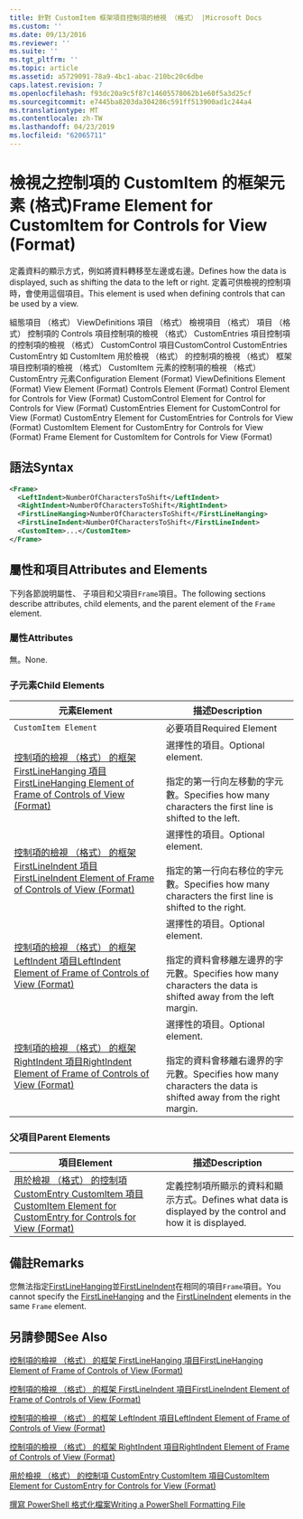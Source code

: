```yaml
---
title: 針對 CustomItem 框架項目控制項的檢視 （格式） |Microsoft Docs
ms.custom: ''
ms.date: 09/13/2016
ms.reviewer: ''
ms.suite: ''
ms.tgt_pltfrm: ''
ms.topic: article
ms.assetid: a5729091-78a9-4bc1-abac-210bc20c6dbe
caps.latest.revision: 7
ms.openlocfilehash: f93dc20a9c5f87c14605578062b1e60f5a3d25cf
ms.sourcegitcommit: e7445ba8203da304286c591ff513900ad1c244a4
ms.translationtype: MT
ms.contentlocale: zh-TW
ms.lasthandoff: 04/23/2019
ms.locfileid: "62065711"
---
```

# <a name="frame-element-for-customitem-for-controls-for-view-format"></a><span data-ttu-id="bd5d0-102">檢視之控制項的 CustomItem 的框架元素 (格式)</span><span class="sxs-lookup"><span data-stu-id="bd5d0-102">Frame Element for CustomItem for Controls for View (Format)</span></span>

<span data-ttu-id="bd5d0-103">定義資料的顯示方式，例如將資料轉移至左邊或右邊。</span><span class="sxs-lookup"><span data-stu-id="bd5d0-103">Defines how the data is displayed, such as shifting the data to the left or right.</span></span> <span data-ttu-id="bd5d0-104">定義可供檢視的控制項時，會使用這個項目。</span><span class="sxs-lookup"><span data-stu-id="bd5d0-104">This element is used when defining controls that can be used by a view.</span></span>

<span data-ttu-id="bd5d0-105">組態項目 （格式） ViewDefinitions 項目 （格式） 檢視項目 （格式） 項目 （格式） 控制項的 Controls 項目控制項的檢視 （格式） CustomEntries 項目控制項的控制項的檢視 （格式） CustomControl 項目CustomControl CustomEntries CustomEntry 如 CustomItem 用於檢視 （格式） 的控制項的檢視 （格式） 框架項目控制項的檢視 （格式） CustomItem 元素的控制項的檢視 （格式） CustomEntry 元素</span><span class="sxs-lookup"><span data-stu-id="bd5d0-105">Configuration Element (Format) ViewDefinitions Element (Format) View Element (Format) Controls Element (Format) Control Element for Controls for View (Format) CustomControl Element for Control for Controls for View (Format) CustomEntries Element for CustomControl for View (Format) CustomEntry Element for CustomEntries for Controls for View (Format) CustomItem Element for CustomEntry for Controls for View (Format) Frame Element for CustomItem for Controls for View (Format)</span></span>

## <a name="syntax"></a><span data-ttu-id="bd5d0-106">語法</span><span class="sxs-lookup"><span data-stu-id="bd5d0-106">Syntax</span></span>

```xml
<Frame>
  <LeftIndent>NumberOfCharactersToShift</LeftIndent>
  <RightIndent>NumberOfCharactersToShift</RightIndent>
  <FirstLineHanging>NumberOfCharactersToShift</FirstLineHanging>
  <FirstLineIndent>NumberOfCharactersToShift</FirstLineIndent>
  <CustomItem>...</CustomItem>
</Frame>
```

## <a name="attributes-and-elements"></a><span data-ttu-id="bd5d0-107">屬性和項目</span><span class="sxs-lookup"><span data-stu-id="bd5d0-107">Attributes and Elements</span></span>

<span data-ttu-id="bd5d0-108">下列各節說明屬性、 子項目和父項目`Frame`項目。</span><span class="sxs-lookup"><span data-stu-id="bd5d0-108">The following sections describe attributes, child elements, and the parent element of the `Frame` element.</span></span>

### <a name="attributes"></a><span data-ttu-id="bd5d0-109">屬性</span><span class="sxs-lookup"><span data-stu-id="bd5d0-109">Attributes</span></span>

<span data-ttu-id="bd5d0-110">無。</span><span class="sxs-lookup"><span data-stu-id="bd5d0-110">None.</span></span>

### <a name="child-elements"></a><span data-ttu-id="bd5d0-111">子元素</span><span class="sxs-lookup"><span data-stu-id="bd5d0-111">Child Elements</span></span>

|<span data-ttu-id="bd5d0-112">元素</span><span class="sxs-lookup"><span data-stu-id="bd5d0-112">Element</span></span>|<span data-ttu-id="bd5d0-113">描述</span><span class="sxs-lookup"><span data-stu-id="bd5d0-113">Description</span></span>|
|-------------|-----------------|
|`CustomItem Element`|<span data-ttu-id="bd5d0-114">必要項目</span><span class="sxs-lookup"><span data-stu-id="bd5d0-114">Required Element</span></span>|
|[<span data-ttu-id="bd5d0-115">控制項的檢視 （格式） 的框架 FirstLineHanging 項目</span><span class="sxs-lookup"><span data-stu-id="bd5d0-115">FirstLineHanging Element of Frame of Controls of View (Format)</span></span>](./firstlinehanging-element-for-frame-for-controls-for-view-format.md)|<span data-ttu-id="bd5d0-116">選擇性的項目。</span><span class="sxs-lookup"><span data-stu-id="bd5d0-116">Optional element.</span></span><br /><br /> <span data-ttu-id="bd5d0-117">指定的第一行向左移動的字元數。</span><span class="sxs-lookup"><span data-stu-id="bd5d0-117">Specifies how many characters the first line is shifted to the left.</span></span>|
|[<span data-ttu-id="bd5d0-118">控制項的檢視 （格式） 的框架 FirstLineIndent 項目</span><span class="sxs-lookup"><span data-stu-id="bd5d0-118">FirstLineIndent Element of Frame of Controls of View (Format)</span></span>](./firstlineindent-element-for-frame-for-controls-for-view-format.md)|<span data-ttu-id="bd5d0-119">選擇性的項目。</span><span class="sxs-lookup"><span data-stu-id="bd5d0-119">Optional element.</span></span><br /><br /> <span data-ttu-id="bd5d0-120">指定的第一行向右移位的字元數。</span><span class="sxs-lookup"><span data-stu-id="bd5d0-120">Specifies how many characters the first line is shifted to the right.</span></span>|
|[<span data-ttu-id="bd5d0-121">控制項的檢視 （格式） 的框架 LeftIndent 項目</span><span class="sxs-lookup"><span data-stu-id="bd5d0-121">LeftIndent Element of Frame of Controls of View (Format)</span></span>](./leftindent-element-for-frame-for-controls-for-view-format.md)|<span data-ttu-id="bd5d0-122">選擇性的項目。</span><span class="sxs-lookup"><span data-stu-id="bd5d0-122">Optional element.</span></span><br /><br /> <span data-ttu-id="bd5d0-123">指定的資料會移離左邊界的字元數。</span><span class="sxs-lookup"><span data-stu-id="bd5d0-123">Specifies how many characters the data is shifted away from the left margin.</span></span>|
|[<span data-ttu-id="bd5d0-124">控制項的檢視 （格式） 的框架 RightIndent 項目</span><span class="sxs-lookup"><span data-stu-id="bd5d0-124">RightIndent Element of Frame of Controls of View (Format)</span></span>](./rightindent-element-for-frame-for-controls-for-view-format.md)|<span data-ttu-id="bd5d0-125">選擇性的項目。</span><span class="sxs-lookup"><span data-stu-id="bd5d0-125">Optional element.</span></span><br /><br /> <span data-ttu-id="bd5d0-126">指定的資料會移離右邊界的字元數。</span><span class="sxs-lookup"><span data-stu-id="bd5d0-126">Specifies how many characters the data is shifted away from the right margin.</span></span>|

### <a name="parent-elements"></a><span data-ttu-id="bd5d0-127">父項目</span><span class="sxs-lookup"><span data-stu-id="bd5d0-127">Parent Elements</span></span>

|<span data-ttu-id="bd5d0-128">項目</span><span class="sxs-lookup"><span data-stu-id="bd5d0-128">Element</span></span>|<span data-ttu-id="bd5d0-129">描述</span><span class="sxs-lookup"><span data-stu-id="bd5d0-129">Description</span></span>|
|-------------|-----------------|
|[<span data-ttu-id="bd5d0-130">用於檢視 （格式） 的控制項 CustomEntry CustomItem 項目</span><span class="sxs-lookup"><span data-stu-id="bd5d0-130">CustomItem Element for CustomEntry for Controls for View (Format)</span></span>](./customitem-element-for-customentry-for-controls-for-view-format.md)|<span data-ttu-id="bd5d0-131">定義控制項所顯示的資料和顯示方式。</span><span class="sxs-lookup"><span data-stu-id="bd5d0-131">Defines what data is displayed by the control and how it is displayed.</span></span>|

## <a name="remarks"></a><span data-ttu-id="bd5d0-132">備註</span><span class="sxs-lookup"><span data-stu-id="bd5d0-132">Remarks</span></span>

<span data-ttu-id="bd5d0-133">您無法指定[FirstLineHanging](./firstlinehanging-element-for-frame-for-controls-for-view-format.md)並[FirstLineIndent](./firstlineindent-element-for-frame-for-controls-for-view-format.md)在相同的項目`Frame`項目。</span><span class="sxs-lookup"><span data-stu-id="bd5d0-133">You cannot specify the [FirstLineHanging](./firstlinehanging-element-for-frame-for-controls-for-view-format.md) and the [FirstLineIndent](./firstlineindent-element-for-frame-for-controls-for-view-format.md) elements in the same `Frame` element.</span></span>

## <a name="see-also"></a><span data-ttu-id="bd5d0-134">另請參閱</span><span class="sxs-lookup"><span data-stu-id="bd5d0-134">See Also</span></span>

[<span data-ttu-id="bd5d0-135">控制項的檢視 （格式） 的框架 FirstLineHanging 項目</span><span class="sxs-lookup"><span data-stu-id="bd5d0-135">FirstLineHanging Element of Frame of Controls of View (Format)</span></span>](./firstlinehanging-element-for-frame-for-controls-for-view-format.md)

[<span data-ttu-id="bd5d0-136">控制項的檢視 （格式） 的框架 FirstLineIndent 項目</span><span class="sxs-lookup"><span data-stu-id="bd5d0-136">FirstLineIndent Element of Frame of Controls of View (Format)</span></span>](./firstlineindent-element-for-frame-for-controls-for-view-format.md)

[<span data-ttu-id="bd5d0-137">控制項的檢視 （格式） 的框架 LeftIndent 項目</span><span class="sxs-lookup"><span data-stu-id="bd5d0-137">LeftIndent Element of Frame of Controls of View (Format)</span></span>](./leftindent-element-for-frame-for-controls-for-view-format.md)

[<span data-ttu-id="bd5d0-138">控制項的檢視 （格式） 的框架 RightIndent 項目</span><span class="sxs-lookup"><span data-stu-id="bd5d0-138">RightIndent Element of Frame of Controls of View (Format)</span></span>](./rightindent-element-for-frame-for-controls-for-view-format.md)

[<span data-ttu-id="bd5d0-139">用於檢視 （格式） 的控制項 CustomEntry CustomItem 項目</span><span class="sxs-lookup"><span data-stu-id="bd5d0-139">CustomItem Element for CustomEntry for Controls for View (Format)</span></span>](./customitem-element-for-customentry-for-controls-for-view-format.md)

[<span data-ttu-id="bd5d0-140">撰寫 PowerShell 格式化檔案</span><span class="sxs-lookup"><span data-stu-id="bd5d0-140">Writing a PowerShell Formatting File</span></span>](./writing-a-powershell-formatting-file.md)
